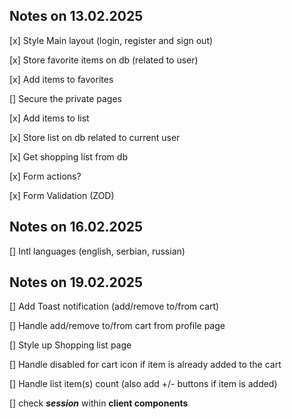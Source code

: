 ## Notes on 13.02.2025

[x] Style Main layout (login, register and sign out)

[x] Store favorite items on db (related to user)

[x] Add items to favorites

[] Secure the private pages

[x] Add items to list

[x] Store list on db related to current user

[x] Get shopping list from db

[x] Form actions?

[x] Form Validation (ZOD)

## Notes on 16.02.2025

[] Intl languages (english, serbian, russian)

## Notes on 19.02.2025

[] Add Toast notification (add/remove to/from cart)

[] Handle add/remove to/from cart from profile page

[] Style up Shopping list page

[] Handle disabled for cart icon if item is already added to the cart

[] Handle list item(s) count (also add +/- buttons if item is added)

[] check _**session**_ within **client components**

